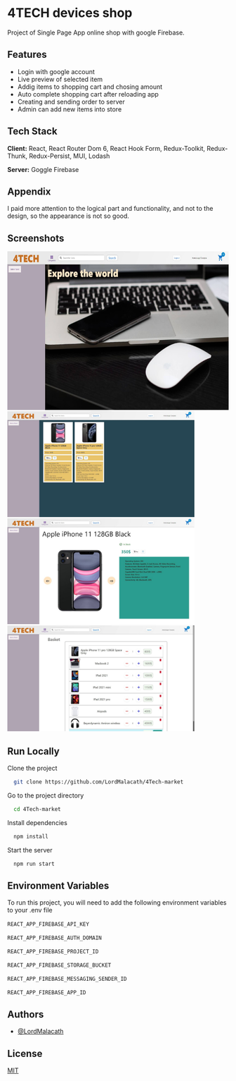
# 4TECH devices shop

Project of Single Page App online shop with google Firebase.





## Features

- Login with google account
- Live preview of selected item
- Addig items to shopping cart and chosing amount
- Auto complete shopping cart after reloading app
- Creating and sending order to server
- Admin can add new items into store


## Tech Stack

**Client:** React, React Router Dom 6, React Hook Form, Redux-Toolkit, Redux-Thunk, Redux-Persist, MUI, Lodash

**Server:** Goggle Firebase


## Appendix


I paid more attention to the logical part and functionality, and not to the design, so the appearance is not so good.
## Screenshots

<img src="4tech-market/src/img/screenshots/изображение_2022-11-08_123927599.jpg" alt="App main page" title="App main page" width="640" height="360">    <img src="4tech-market/src/img/screenshots/изображение_2022-11-08_124032646.jpg" alt="App category preview" title="App category preview" width="426" height="240">
<img src="4tech-market/src/img/screenshots/изображение_2022-11-08_124052556.jpg" alt="App item preview" title="App item preview" width="426" height="240">    <img src="4tech-market/src/img/screenshots/изображение_2022-11-08_124114958.jpg" alt="App shopping cart" title="App shopping cart" width="426" height="240">









## Run Locally

Clone the project

```bash
  git clone https://github.com/LordMalacath/4Tech-market
```

Go to the project directory

```bash
  cd 4Tech-market
```

Install dependencies

```bash
  npm install
```

Start the server

```bash
  npm run start
```


## Environment Variables

To run this project, you will need to add the following environment variables to your .env file

`REACT_APP_FIREBASE_API_KEY`

`REACT_APP_FIREBASE_AUTH_DOMAIN`

`REACT_APP_FIREBASE_PROJECT_ID`

`REACT_APP_FIREBASE_STORAGE_BUCKET`

`REACT_APP_FIREBASE_MESSAGING_SENDER_ID`

`REACT_APP_FIREBASE_APP_ID`



## Authors

- [@LordMalacath](https://github.com/LordMalacath)


## License

[MIT](https://choosealicense.com/licenses/mit/)

